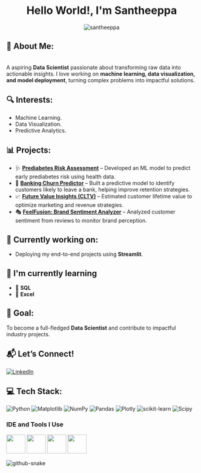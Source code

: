 
<h1 align="center">Hello World!, I'm Santheeppa</h1>

<p align="center"> <img src="https://komarev.com/ghpvc/?username=santheeppa&label=Profile%20views&color=0e75b6&style=flat" alt="santheeppa" /> </p>


## 💫 About Me:
<br>A aspiring **Data Scientist** passionate about transforming raw data into actionable insights. I love working on **machine learning, data visualization, and model deployment**, turning complex problems into impactful solutions. <br>
 

## 🔍 **Interests:**
- Machine Learning.
- Data Visualization.
- Predictive Analytics.

## 📊 **Projects:**  
- 🩺 [**Prediabetes Risk Assessment**](https://github.com/Santheeppa/Prediabetes-Risk-Assessment) – Developed an ML model to predict early prediabetes risk using health data.  
- 🏦 [**Banking Churn Predictor**](https://github.com/Santheeppa/Banking-Churn-Predictor) – Built a predictive model to identify customers likely to leave a bank, helping improve retention strategies.  
- 📈 [**Future Value Insights (CLTV)**](https://github.com/Santheeppa/Future-Value-Insights-CLTV-) – Estimated customer lifetime value to optimize marketing and revenue strategies.  
- 🎭 [**FeelFusion: Brand Sentiment Analyzer**](https://github.com/Santheeppa/FeelFusion-Brand_Sentiment_Analyzer) – Analyzed customer sentiment from reviews to monitor brand perception.   

## 🚀 **Currently working on:** 
- Deploying my end-to-end projects using **Streamlit**.  

## 🌱 **I'm currently learning**
- 📌 **SQL**
- 📌 **Excel**

## 🎯 **Goal:**
To become a full-fledged **Data Scientist** and contribute to impactful industry projects.

## 📬 **Let’s Connect!**
[![LinkedIn](https://img.shields.io/badge/LinkedIn-%230077B5.svg?logo=linkedin&logoColor=white)](https://linkedin.com/in/santheeppa/)

## 💻 Tech Stack:
![Python](https://img.shields.io/badge/python-3670A0?style=for-the-badge&logo=python&logoColor=ffdd54) ![Matplotlib](https://img.shields.io/badge/Matplotlib-%23ffffff.svg?style=for-the-badge&logo=Matplotlib&logoColor=black) ![NumPy](https://img.shields.io/badge/numpy-%23013243.svg?style=for-the-badge&logo=numpy&logoColor=white) ![Pandas](https://img.shields.io/badge/pandas-%23150458.svg?style=for-the-badge&logo=pandas&logoColor=white) ![Plotly](https://img.shields.io/badge/Plotly-%233F4F75.svg?style=for-the-badge&logo=plotly&logoColor=white) ![scikit-learn](https://img.shields.io/badge/scikit--learn-%23F7931E.svg?style=for-the-badge&logo=scikit-learn&logoColor=white) ![Scipy](https://img.shields.io/badge/SciPy-%230C55A5.svg?style=for-the-badge&logo=scipy&logoColor=%white) 


### IDE and Tools I Use
<img height="50" width="50" src="https://img.icons8.com/color/48/000000/visual-studio-code-2019.png"/> <img height="50" width="50" src="https://img.icons8.com/color/48/000000/pycharm.png"/> <img height="50" width="50" src="https://img.icons8.com/color/50/000000/git.png"/> <img height="50" src="https://img.icons8.com/color/480/null/notion--v1.png" /> 


<picture>
  <source media="(prefers-color-scheme: dark)" srcset="https://raw.githubusercontent.com/tobiasmeyhoefer/tobiasmeyhoefer/output/github-snake-dark.svg" />
  <source media="(prefers-color-scheme: light)" srcset="https://raw.githubusercontent.com/tobiasmeyhoefer/tobiasmeyhoefer/output/github-snake.svg" />
  <img alt="github-snake" src="https://raw.githubusercontent.com/tobiasmeyhoefer/tobiasmeyhoefer/output/github-snake.svg" />
</picture>





<!-- Proudly created with GPRM ( https://gprm.itsvg.in ) -->




